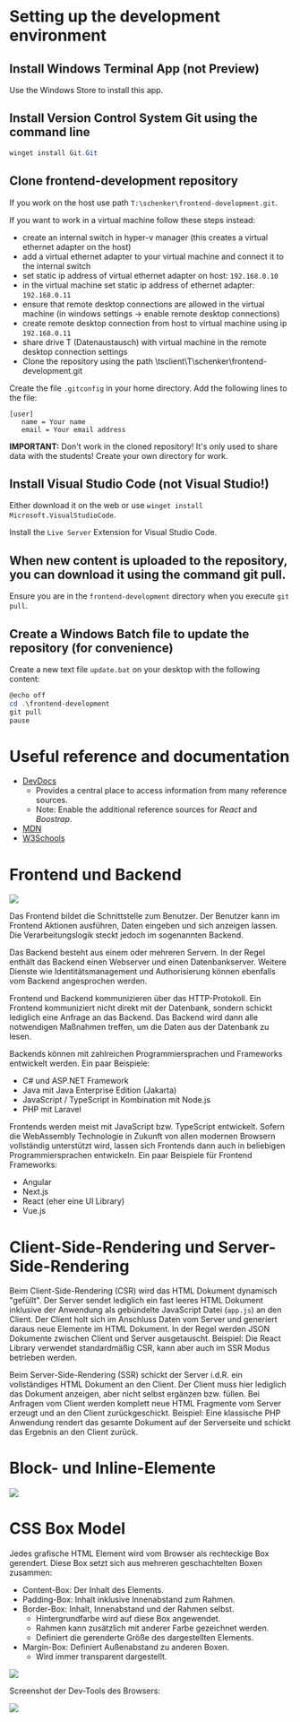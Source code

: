 # Setting up the development environment

## Install Windows Terminal App (not Preview)

Use the Windows Store to install this app.

## Install Version Control System Git using the command line
   
```powershell
winget install Git.Git
```

## Clone frontend-development repository

If you work on the host use path `T:\schenker\frontend-development.git`.

If you want to work in a virtual machine follow these steps instead:
- create an internal switch in hyper-v manager (this creates a virtual ethernet adapter on the host)
- add a virtual ethernet adapter to your virtual machine and connect it to the internal switch
- set static ip address of virtual ethernet adapter on host: `192.168.0.10`
- in the virtual machine set static ip address of ethernet adapter: `192.168.0.11`
- ensure that remote desktop connections are allowed in the virtual machine
   (in windows settings -> enable remote desktop connections)
- create remote desktop connection from host to virtual machine using ip `192.168.0.11`
- share drive T (Datenaustausch) with virtual machine in the remote desktop connection settings
- Clone the repository using the path \\tsclient\T\schenker\frontend-development.git

Create the file `.gitconfig` in your home directory. Add the following lines to the file:

```
[user]
   name = Your name 
   email = Your email address
```

**IMPORTANT:** Don't work in the cloned repository! It's only used to share data with the students! Create your own directory for work.
          
## Install Visual Studio Code (not Visual Studio!)

Either download it on the web or use `winget install Microsoft.VisualStudioCode`.

Install the `Live Server` Extension for Visual Studio Code.

## When new content is uploaded to the repository, you can download it using the command git pull.

Ensure you are in the `frontend-development` directory when you execute `git pull`.

## Create a Windows Batch file to update the repository (for convenience)

Create a new text file `update.bat` on your desktop with the following content:

```powershell
@echo off
cd .\frontend-development
git pull
pause
```

# Useful reference and documentation

- [DevDocs](https://devdocs.io/)
   - Provides a central place to access information from many reference sources.
   - Note: Enable the additional reference sources for _React_ and _Boostrap_.
- [MDN](https://developer.mozilla.org/)
- [W3Schools](https://www.w3schools.com/)


# Frontend und Backend

![](.\diagramme\frontend-backend-architecture.svg)

Das Frontend bildet die Schnittstelle zum Benutzer. Der Benutzer kann im Frontend Aktionen ausführen, Daten eingeben und sich anzeigen lassen. Die Verarbeitungslogik steckt jedoch im sogenannten Backend.

Das Backend besteht aus einem oder mehreren Servern. In der Regel enthält das Backend einen Webserver und einen Datenbankserver. Weitere Dienste wie Identitätsmanagement und Authorisierung können ebenfalls vom Backend angesprochen werden.

Frontend und Backend kommunizieren über das HTTP-Protokoll. Ein Frontend kommuniziert nicht direkt mit der Datenbank, sondern schickt lediglich eine Anfrage an das Backend. Das Backend wird dann alle notwendigen Maßnahmen treffen, um die Daten aus der Datenbank zu lesen.

Backends können mit zahlreichen Programmiersprachen und Frameworks entwickelt werden. Ein paar Beispiele:

- C# und ASP.NET Framework
- Java mit Java Enterprise Edition (Jakarta)
- JavaScript / TypeScript in Kombination mit Node.js
- PHP mit Laravel

Frontends werden meist mit JavaScript bzw. TypeScript entwickelt. Sofern die WebAssembly Technologie in Zukunft von allen modernen Browsern vollständig unterstützt wird, lassen sich Frontends dann auch in beliebigen Programmiersprachen entwickeln. Ein paar Beispiele für Frontend Frameworks:

- Angular
- Next.js
- React (eher eine UI Library)
- Vue.js

# Client-Side-Rendering und Server-Side-Rendering

Beim Client-Side-Rendering (CSR) wird das HTML Dokument dynamisch "gefüllt". Der Server sendet lediglich ein fast leeres HTML Dokument inklusive der Anwendung als gebündelte JavaScript Datei (`app.js`) an den Client. Der Client holt sich im Anschluss Daten vom Server und generiert daraus neue Elemente im HTML Dokument. In der Regel werden JSON Dokumente zwischen Client und Server ausgetauscht. Beispiel: Die React Library verwendet standardmäßig CSR, kann aber auch im SSR Modus betrieben werden.

Beim Server-Side-Rendering (SSR) schickt der Server i.d.R. ein vollständiges HTML Dokument an den Client. Der Client muss hier lediglich das Dokument anzeigen, aber nicht selbst ergänzen bzw. füllen. Bei Anfragen vom Client werden komplett neue HTML Fragmente vom Server erzeugt und an den Client zurückgeschickt. Beispiel: Eine klassische PHP Anwendung rendert das gesamte Dokument auf der Serverseite und schickt das Ergebnis an den Client zurück.

# Block- und Inline-Elemente

![](.\diagramme\block-inline-direction.svg)

# CSS Box Model

Jedes grafische HTML Element wird vom Browser als rechteckige Box gerendert. Diese Box setzt sich aus mehreren geschachtelten Boxen zusammen:

- Content-Box: Der Inhalt des Elements.
- Padding-Box: Inhalt inklusive Innenabstand zum Rahmen.
- Border-Box: Inhalt, Innenabstand und der Rahmen selbst. 
   - Hintergrundfarbe wird auf diese Box angewendet.
   - Rahmen kann zusätzlich mit anderer Farbe gezeichnet werden.
   - Definiert die gerenderte Größe des dargestellten Elements.
- Margin-Box: Definiert Außenabstand zu anderen Boxen. 
   - Wird immer transparent dargestellt.

![](.\diagramme\css-box-model.svg)

Screenshot der Dev-Tools des Browsers:

![](.\screenshots\box-model-devtools.png)
